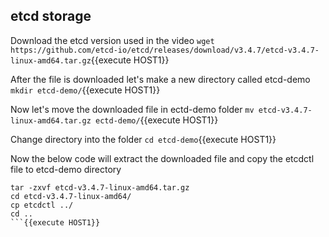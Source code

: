 ## etcd storage

Download the etcd version used in the video 
`wget https://github.com/etcd-io/etcd/releases/download/v3.4.7/etcd-v3.4.7-linux-amd64.tar.gz`{{execute HOST1}}

After the file is downloaded let's make a new directory called etcd-demo
`mkdir etcd-demo/`{{execute HOST1}}

Now let's move the downloaded file in ectd-demo folder
`mv etcd-v3.4.7-linux-amd64.tar.gz ectd-demo/`{{execute HOST1}}

Change directory into the folder
`cd etcd-demo`{{execute HOST1}}

Now the below code will extract the downloaded file and copy the etcdctl file to etcd-demo directory 
```
tar -zxvf etcd-v3.4.7-linux-amd64.tar.gz
cd etcd-v3.4.7-linux-amd64/
cp etcdctl ../
cd ..
```{{execute HOST1}}

